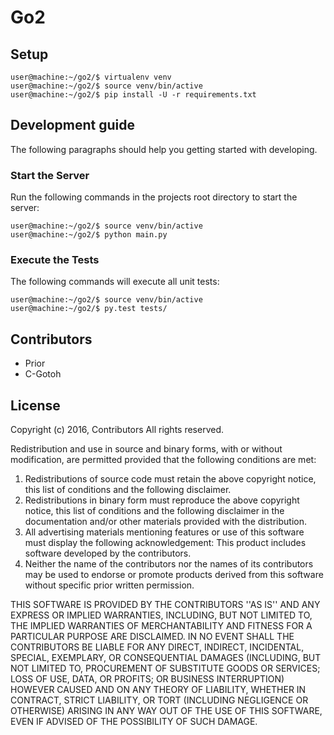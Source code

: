 # Go2

## Setup

```
user@machine:~/go2/$ virtualenv venv
user@machine:~/go2/$ source venv/bin/active
user@machine:~/go2/$ pip install -U -r requirements.txt
```

## Development guide

The following paragraphs should help you getting started with developing.

### Start the Server

Run the following commands in the projects root directory to start the server:

```
user@machine:~/go2/$ source venv/bin/active
user@machine:~/go2/$ python main.py
```

### Execute the Tests

The following commands will execute all unit tests:

```
user@machine:~/go2/$ source venv/bin/active
user@machine:~/go2/$ py.test tests/
```

## Contributors

 - Prior
 - C-Gotoh

## License

Copyright (c) 2016, Contributors
All rights reserved.

Redistribution and use in source and binary forms, with or without
modification, are permitted provided that the following conditions are met:
1. Redistributions of source code must retain the above copyright
   notice, this list of conditions and the following disclaimer.
2. Redistributions in binary form must reproduce the above copyright
   notice, this list of conditions and the following disclaimer in the
   documentation and/or other materials provided with the distribution.
3. All advertising materials mentioning features or use of this software
   must display the following acknowledgement:
   This product includes software developed by the contributors.
4. Neither the name of the contributors nor the
   names of its contributors may be used to endorse or promote products
   derived from this software without specific prior written permission.

THIS SOFTWARE IS PROVIDED BY THE CONTRIBUTORS ''AS IS'' AND ANY
EXPRESS OR IMPLIED WARRANTIES, INCLUDING, BUT NOT LIMITED TO, THE IMPLIED
WARRANTIES OF MERCHANTABILITY AND FITNESS FOR A PARTICULAR PURPOSE ARE
DISCLAIMED. IN NO EVENT SHALL THE CONTRIBUTORS BE LIABLE FOR ANY
DIRECT, INDIRECT, INCIDENTAL, SPECIAL, EXEMPLARY, OR CONSEQUENTIAL DAMAGES
(INCLUDING, BUT NOT LIMITED TO, PROCUREMENT OF SUBSTITUTE GOODS OR SERVICES;
LOSS OF USE, DATA, OR PROFITS; OR BUSINESS INTERRUPTION) HOWEVER CAUSED AND
ON ANY THEORY OF LIABILITY, WHETHER IN CONTRACT, STRICT LIABILITY, OR TORT
(INCLUDING NEGLIGENCE OR OTHERWISE) ARISING IN ANY WAY OUT OF THE USE OF THIS
SOFTWARE, EVEN IF ADVISED OF THE POSSIBILITY OF SUCH DAMAGE.
